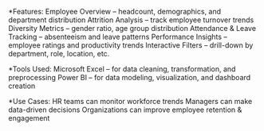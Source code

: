 *Features:
Employee Overview – headcount, demographics, and department distribution
Attrition Analysis – track employee turnover trends
Diversity Metrics – gender ratio, age group distribution
Attendance & Leave Tracking – absenteeism and leave patterns
Performance Insights – employee ratings and productivity trends
Interactive Filters – drill-down by department, role, location, etc.

*Tools Used:
Microsoft Excel – for data cleaning, transformation, and preprocessing
Power BI – for data modeling, visualization, and dashboard creation

*Use Cases:
HR teams can monitor workforce trends
Managers can make data-driven decisions
Organizations can improve employee retention & engagement
